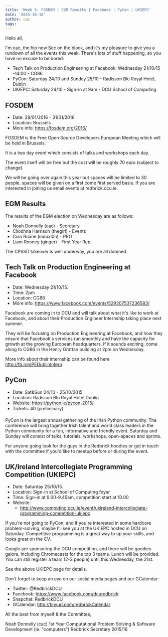 ```yaml
---
title: 'Week 5: FOSDEM | EGM Results | Facebook | PyCon | UKIEPC'
date: '2015-10-18'
author: cac
tags:
---
```


Hello all,

I'm cac, the hip new Sec on the block, and it's my pleasure to give you a
rundown of all the events this week. There's lots of stuff happening, so
you have no excuse to be bored:

 - Tech Talk on Production Engineering at Facebook: Wednesday 21/10/15 -14:00 - CG86
 - PyCon: Saturday 24/10 and Sunday 25/10 - Radisson Blu Royal Hotel, Dublin
 - UKIEPC: Saturday 24/10 - Sign-in at 9am - DCU School of Computing

## FOSDEM

- Date: 29/01/2016 - 31/01/2016
- Location: Brussels
- More info: https://fosdem.org/2016/

FOSDEM is the Free Open Source Developers European Meeting which will be
held in Brussels.

It is a two day event which consists of talks and workshops each day.

The event itself will be free but the cost will be roughly 70 euro
(subject to change).

We will be going over again this year but spaces will be limited to 30
people.
spaces will be given on a first come first served basis. If you are
interested in joining us email events at redbrick.dcu.ie.

## EGM Results

The results of the EGM election on Wednesday are as follows:

 * Noah Donnelly (cac) - Secretary
 * Cliodhna Harrison (thegirl) - Events
 * Cian Ruane (induxi0n) - PRO
 * Liam Rooney (ginger) - First Year Rep.

The CPSSD takeover is well underway, you are all doomed.

## Tech Talk on Production Engineering at Facebook

 - Date: Wednesday 21/10/15.
 - Time: 2pm
 - Location: CG86
 - More info: https://www.facebook.com/events/529307537236583/

Facebook are coming in to DCU and will talk about what it's like to work
at Facebook, and about their Production Engineer Internship taking place
next summer.

They will be focusing on Production Engineering at Facebook, and
how they ensure that Facebook's services run smoothly and have the
capacity for growth at the growing European headquarters. If it sounds
exciting, come along to CG86 in the Henry Grattan building at 2pm on
Wednesday.

More info about their internship can be found here
http://fb.me/PEDublinIntern.

## PyCon

 - Date: Sat&Sun 24/10 - 25/10/2015.
 - Location: Radisson Blu Royal Hotel Dublin
 - Website: https://python.ie/pycon-2015/
 - Tickets: 40 (preliminary)

PyCon is the largest annual gathering of the Irish Python community.
The conference will bring together Irish talent and world class
leaders in the Python community for a fun, informative and friendly
event. Saturday and Sunday will consist of talks, tutorials,
workshops, open-spaces and sprints.

For anyone going look for the guys in the Redbrick hoodies or get in touch
with the committee if you'd like to meetup before or during the event.

## UK/Ireland Intercollegiate Programming Competition (UKIEPC)

 - Date: Saturday 25/10/15.
 - Location: Sign-in at School of Computing foyer
 - Time: Sign-in at 9.00-9.45am, competition start at 10.00
 - Website:
	- http://www.computing.dcu.ie/event/ukireland-intercollegiate-programming-competition-ukiepc

If you're not going to PyCon, and if you're interested in some hardcore
problem-solving, maybe I'll see you at the UKIEPC hosted in DCU on
Saturday. Competitive programming is a great way to up your skills, and
looks great on the CV.

Google are sponsoring the DCU competition, and there will be goodies
galore, including Chromecasts for the top 3 teams. Lunch will be provided.
You can still register a team (2-3 people) until this Wednesday, the 21st.

See the above UKIEPC page for details.



Don't forget to keep an eye on our social media pages and our GCalendar:
   - Twitter:  @RedbrickDCU
   - Facebook: https://www.facebook.com/dcuredbrick
   - Snapchat: RedbrickDCU
   - GCalendar: http://tinyurl.com/redbrickCalendar



All the best from myself & the Committee,

Noah Donnelly (cac)
1st Year Computational Problem Solving & Software Development (ie.
"computers")
Redbrick Secretary 2015/16


